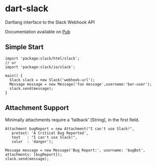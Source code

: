 dart-slack
==========

Dartlang interface to the Slack Webhook API

Documentation available on [Pub](https://pub.dartlang.org/packages/slack)

## Simple Start

    import 'package:slack/html/slack';
    // or 
    import 'package:slack/io/slack';
    
    main() {
      Slack slack = new Slack('webhook-url');
      Message message = new Message('foo message',username:'bar-user');      
      slack.send(message);
    }

## Attachment Support

Minimally attachments require a 'fallback' [String], in the first field.

    Attachment bugReport = new Attachment("I can't use Slack!",
       pretext: 'A Critical Bug Reported',
       text   : "I can't use Slack!",
       color  : 'danger');

    Message message = new Message('Bug Report:', username: 'bugBot', attachments: [bugReport]);
    slack.send(message);
